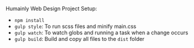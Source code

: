 Humainly Web Design Project Setup:

* `npm install`
* `gulp style`: To run scss files and minify main.css
* `gulp watch`: To watch globs and running a task when a change occurs
* `gulp build`: Build and copy all files to the `dist` folder
 
